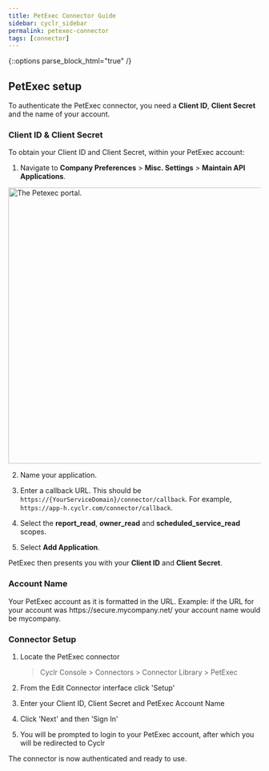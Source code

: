 ```yaml
---
title: PetExec Connector Guide
sidebar: cyclr_sidebar
permalink: petexec-connector
tags: [connector]
---
```

{::options parse_block_html="true" /}
<section class="card">

## PetExec setup

To authenticate the PetExec connector, you need a **Client ID**, **Client Secret** and the name of your account.

### Client ID & Client Secret

To obtain your Client ID and Client Secret, within your PetExec account:

1. Navigate to **Company Preferences** > **Misc. Settings** > **Maintain API Applications**.

<img src="./images/petexec_img_1.png" alt="The Petexec portal." width = 550px>

2. Name your application.

3. Enter a callback URL. This should be `https://{YourServiceDomain}/connector/callback`. For example, `https://app-h.cyclr.com/connector/callback`.

4. Select the **report_read**, **owner_read** and **scheduled_service_read** scopes.

5. Select **Add Application**.

PetExec then presents you with your **Client ID** and **Client Secret**.

### Account Name

Your PetExec account as it is formatted in the URL. Example: if the URL for your account was https://<span>secure.mycompany.</span>net/ your account name would be mycompany.

### Connector Setup

1. Locate the PetExec connector

   > Cyclr Console > Connectors > Connector Library > PetExec

2. From the Edit Connector interface click 'Setup'

3. Enter your Client ID, Client Secret and PetExec Account Name

4. Click 'Next' and then 'Sign In'

5. You will be prompted to login to your PetExec account, after which you will be redirected to Cyclr

The connector is now authenticated and ready to use.

</section>
